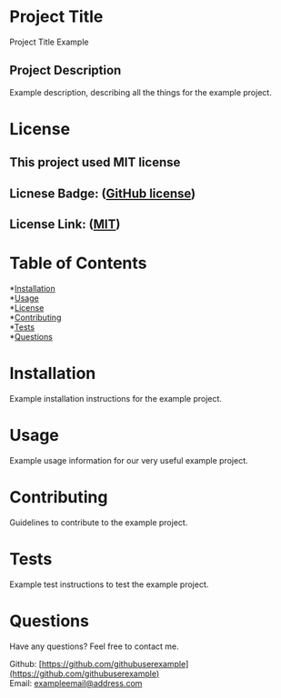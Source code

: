 
# Project Title  
Project Title Example  
      
## Project Description  
Example description, describing all the things for the example project.  

# License
## This project used MIT license  
## Licnese Badge: ([GitHub license](https://img.shields.io/badge/license-MIT-blue.svg))  
## License Link: ([MIT](https://opensource.org/licenses/MIT))
      
# Table of Contents  

*[Installation](#installation)  
*[Usage](#usage)  
*[License](#license)  
*[Contributing](#contributing)  
*[Tests](#tests)  
*[Questions](#questions)  

# Installation  
Example installation instructions for the example project.  

# Usage  
Example usage information for our very useful example project.  

# Contributing  
Guidelines to contribute to the example project.  

# Tests  
Example test instructions to test the example project.  

# Questions  

Have any questions? Feel free to contact me.  

Github: [https://github.com/githubuserexample](https://github.com/githubuserexample)  
Email: exampleemail@address.com  
